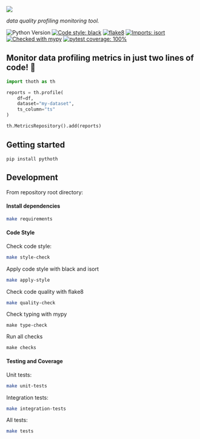 ![](https://i.imgur.com/UJwvBFC.png)

_data quality profiling monitoring tool._

![Python Version](https://img.shields.io/badge/python-3.9-brightgreen.svg)
[![Code style: black](https://img.shields.io/badge/code%20style-black-000000.svg)](https://github.com/psf/black)
[![flake8](https://img.shields.io/badge/code%20quality-flake8-blue)](https://github.com/PyCQA/flake8)
[![Imports: isort](https://img.shields.io/badge/%20imports-isort-%231674b1?style=flat&labelColor=ef8336)](https://pycqa.github.io/isort/)
[![Checked with mypy](http://www.mypy-lang.org/static/mypy_badge.svg)](http://mypy-lang.org/)
[![pytest coverage: 100%](https://img.shields.io/badge/pytest%20coverage-100%25-green)](https://github.com/pytest-dev/pytest)

## Monitor data profiling metrics in just two lines of code! 🧐
```Python
import thoth as th

reports = th.profile(
    df=df,
    dataset="my-dataset",
    ts_column="ts"
)

th.MetricsRepository().add(reports)

```

## Getting started

```shell
pip install pythoth
```


## Development
From repository root directory:

#### Install dependencies

```bash
make requirements
```

#### Code Style
Check code style:
```bash
make style-check
```
Apply code style with black and isort
```bash
make apply-style
```

Check code quality with flake8
```bash
make quality-check
```

Check typing with mypy
```
make type-check
```

Run all checks
```
make checks
```
#### Testing and Coverage
Unit tests:
```bash
make unit-tests
```
Integration tests:
```bash
make integration-tests
```
All tests:
```bash
make tests
```
